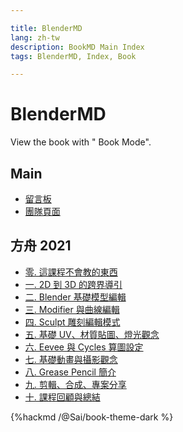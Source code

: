 ```yaml
---

title: BlenderMD
lang: zh-tw
description: BookMD Main Index 
tags: BlenderMD, Index, Book

---
```


# BlenderMD

View the book with "<i class="fa fa-book fa-fw"></i> Book Mode".

Main
---
- [留言板](/@blenderMD/Sy-NLujxK)
- [團隊頁面](https://hackmd.io/@blenderMD)


方舟 2021
---
- [零. 這課程不會教的東西](/@blenderMD/ark2021-ch00)
- [一. 2D 到 3D 的跨界導引](/@blenderMD/ark2021-ch01)
- [二. Blender 基礎模型編輯](/@blenderMD/ark2021-ch02)
- [三. Modifier 與曲線編輯](/@blenderMD/ark2021-ch03)
- [四. Sculpt 雕刻編輯模式](/@blenderMD/ark2021-ch04)
- [五. 基礎 UV、材質貼圖、燈光觀念](/@blenderMD/ark2021-ch05)
- [六. Eevee 與 Cycles 算圖設定](/@blenderMD/ark2021-ch06)
- [七. 基礎動畫與攝影觀念](/@blenderMD/ark2021-ch07)
- [八. Grease Pencil 簡介](/@blenderMD/ark2021-ch08)
- [九. 剪輯、合成、專案分享](/@blenderMD/ark2021-ch09)
- [十. 課程回顧與總結](/@blenderMD/ark2021-ch10)


{%hackmd /@Sai/book-theme-dark %}